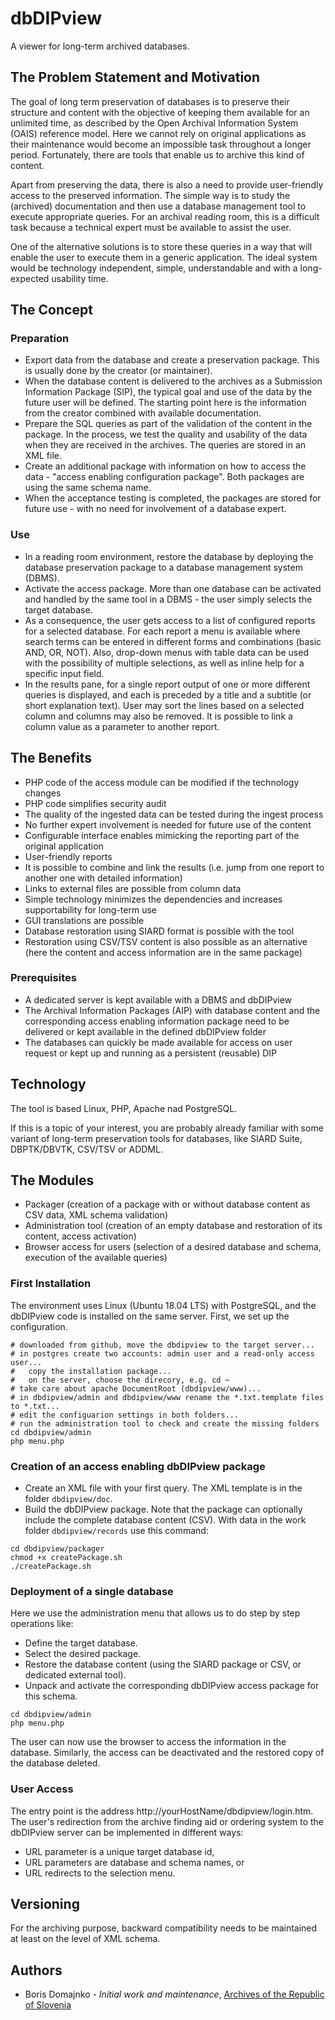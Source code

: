 # dbDIPview

A viewer for long-term archived databases.

## The Problem Statement and Motivation
The goal of long term preservation of databases is to preserve their structure and content with the objective of keeping them available for an unlimited time, as described by the Open Archival Information System (OAIS) reference model. Here we cannot rely on original applications as their maintenance would become an impossible task throughout a longer period. Fortunately, there are tools that enable us to archive this kind of content.

Apart from preserving the data, there is also a need to provide user-friendly access to the preserved information. The simple way is to study the (archived) documentation and then use a database management tool to execute appropriate queries. For an archival reading room, this is a difficult task because a technical expert must be available to assist the user.
 
One of the alternative solutions is to store these queries in a way that will enable the user to execute them in a generic application. The ideal system would be technology independent, simple, understandable and with a long-expected usability time. 

## The Concept
### Preparation
* Export data from the database and create a preservation package. This is usually done by the creator (or maintainer).
* When the database content is delivered to the archives as a Submission Information Package (SIP), the typical goal and use of the data by the future user will be defined. The starting point here is the information from the creator combined with available documentation.
* Prepare the SQL queries as part of the validation of the content in the package. In the process, we test the quality and usability of the data when they are received in the archives. The queries are stored in an XML file.
* Create an additional package with information on how to access the data - "access enabling configuration package". Both packages are using the same schema name. 
* When the acceptance testing is completed, the packages are stored for future use - with no need for involvement of a database expert.
### Use
* In a reading room environment, restore the database by deploying the database preservation package to a database management system (DBMS).
* Activate the access package. More than one database can be activated and handled by the same tool in a DBMS - the user simply selects the target database.
* As a consequence, the user gets access to a list of configured reports for a selected database. For each report a menu is available where search terms can be entered in different forms and combinations (basic AND, OR, NOT). Also, drop-down menus with table data can be used with the possibility of multiple selections, as well as inline help for a specific input field. 
* In the results pane, for a single report output of one or more different queries is displayed, and each is preceded by a title and a subtitle (or short explanation text). User may sort the lines based on a selected column and columns may also be removed. It is possible to link a column value as a parameter to another report. 

## The Benefits
* PHP code of the access module can be modified if the technology changes
* PHP code simplifies security audit
* The quality of the ingested data can be tested during the ingest process
* No further expert involvement is needed for future use of the content
* Configurable interface enables mimicking the reporting part of the original application
* User-friendly reports
* It is possible to combine and link the results (i.e. jump from one report to another one with detailed information)
* Links to external files are possible from column data
* Simple technology minimizes the dependencies and increases supportability for long-term use
* GUI translations are possible
* Database restoration using SIARD format is possible with the tool
* Restoration using CSV/TSV content is also possible as an alternative (here the content and access information are in the same package)
### Prerequisites
* A dedicated server is kept available with a DBMS and dbDIPview
* The Archival Information Packages (AIP) with database content and the corresponding access enabling information package need to be delivered or kept available in the defined dbDIPview folder
* The databases can quickly be made available for access on user request or kept up and running as a persistent (reusable) DIP

## Technology
The tool is based Linux, PHP, Apache nad PostgreSQL.

If this is a topic of your interest, you are probably already familiar with some variant of long-term preservation tools for databases, like SIARD Suite, DBPTK/DBVTK, CSV/TSV or ADDML.

## The Modules
* Packager (creation of a package with or without database content as CSV data, XML schema validation)
* Administration tool (creation of an empty database and restoration of its content, access activation)
* Browser access for users (selection of a desired database and schema, execution of the available queries)

### First Installation
The environment uses Linux (Ubuntu 18.04 LTS) with PostgreSQL, and the dbDIPview code is installed on the same server. First, we set up the configuration.

```
# downloaded from github, move the dbdipview to the target server...
# in postgres create two accounts: admin user and a read-only access user...
#   copy the installation package...
#   on the server, choose the direcory, e.g. cd ~
# take care about apache DocumentRoot (dbdipview/www)...
# in dbdipview/admin and dbdipview/www rename the *.txt.template files to *.txt...
# edit the configuarion settings in both folders... 
# run the administration tool to check and create the missing folders
cd dbdipview/admin
php menu.php
```

### Creation of an access enabling dbDIPview package
* Create an XML file with your first query. The XML template is in the folder ```dbdipview/doc```.
* Build the dbDIPview package. Note that the package can optionally include the complete database content (CSV). With data in the work folder ```dbdipview/records``` use this command:

```
cd dbdipview/packager
chmod +x createPackage.sh
./createPackage.sh
```

### Deployment of a single database
Here we use the administration menu that allows us to do step by step operations like:
* Define the target database.
* Select the desired package.
* Restore the database content (using the SIARD package or CSV, or dedicated external tool). 
* Unpack and activate the corresponding dbDIPview access package for this schema. 

```
cd dbdipview/admin
php menu.php
```
The user can now use the browser to access the information in the database. Similarly, the access can be deactivated and the restored copy of the database deleted.

### User Access
The entry point is the address http://yourHostName/dbdipview/login.htm. The user's redirection from the archive finding aid or ordering system to the dbDIPview server can be implemented in different ways:
* URL parameter is a unique target database id,
* URL parameters are database and schema names, or
* URL redirects to the selection menu.

## Versioning
For the archiving purpose, backward compatibility needs to be maintained at least on the level of XML schema.

## Authors

* Boris Domajnko - *Initial work and maintenance*, [Archives of the Republic of Slovenia](http://www.arhiv.gov.si/en/)
